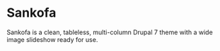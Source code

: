 Sankofa
=======

Sankofa is a clean, tableless, multi-column Drupal 7 theme with a wide image slideshow ready for use.